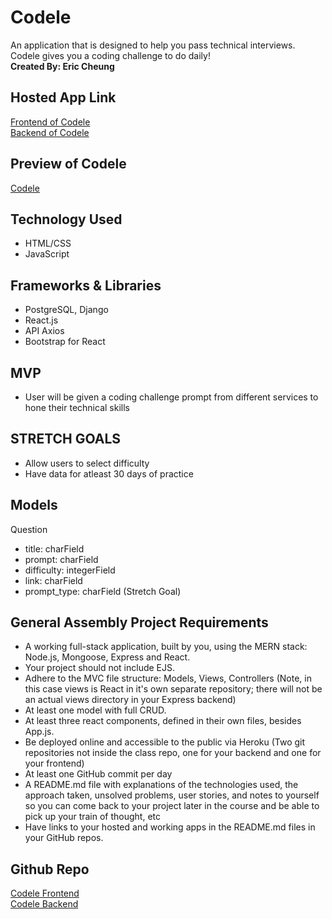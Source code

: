 # Codele

An application that is designed to help you pass technical interviews. Codele gives you a coding challenge to do daily!\
**Created By: Eric Cheung**

## Hosted App Link

[Frontend of Codele](https://codele.herokuapp.com/)\
[Backend of Codele](https://codele-backend.herokuapp.com/)

## Preview of Codele

[Codele](https://i.imgur.com/WCjZxw7.png)

## Technology Used

- HTML/CSS
- JavaScript

## Frameworks & Libraries

- PostgreSQL, Django
- React.js
- API Axios
- Bootstrap for React

## MVP

- User will be given a coding challenge prompt from different services to hone their technical skills

## STRETCH GOALS
- Allow users to select difficulty
- Have data for atleast 30 days of practice

## Models

Question

- title: charField
- prompt: charField
- difficulty: integerField
- link: charField
- prompt_type: charField (Stretch Goal)

## General Assembly Project Requirements

- A working full-stack application, built by you, using the MERN stack: Node.js, Mongoose, Express and React.
- Your project should not include EJS.
- Adhere to the MVC file structure: Models, Views, Controllers (Note, in this case views is React in it's own separate repository; there will not be an actual views directory in your Express backend)
- At least one model with full CRUD.
- At least three react components, defined in their own files, besides App.js.
- Be deployed online and accessible to the public via Heroku (Two git repositories not inside the class repo, one for your backend and one for your frontend)
- At least one GitHub commit per day
- A README.md file with explanations of the technologies used, the approach taken, unsolved problems, user stories, and notes to yourself so you can come back to your project later in the course and be able to pick up your train of thought, etc
- Have links to your hosted and working apps in the README.md files in your GitHub repos.

## Github Repo

[Codele Frontend](https://github.com/ercheung3/codele)\
[Codele Backend](https://github.com/ercheung3/codele-backend/)

